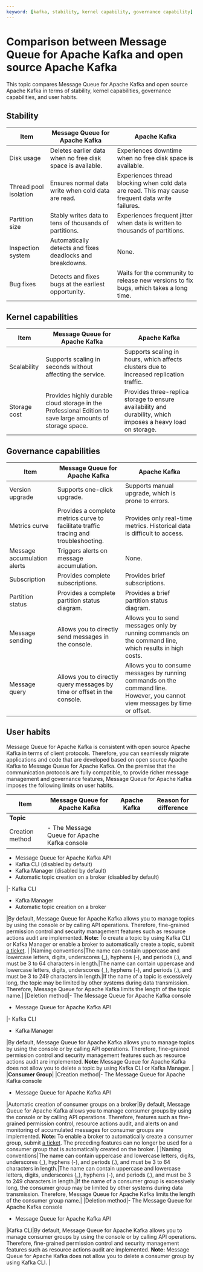 ```yaml
---
keyword: [kafka, stability, kernel capability, governance capability]
---
```


# Comparison between Message Queue for Apache Kafka and open source Apache Kafka

This topic compares Message Queue for Apache Kafka and open source Apache Kafka in terms of stability, kernel capabilities, governance capabilities, and user habits.

## Stability

|Item|Message Queue for Apache Kafka|Apache Kafka|
|----|------------------------------|------------|
|Disk usage|Deletes earlier data when no free disk space is available.|Experiences downtime when no free disk space is available.|
|Thread pool isolation|Ensures normal data write when cold data are read.|Experiences thread blocking when cold data are read. This may cause frequent data write failures.|
|Partition size|Stably writes data to tens of thousands of partitions.|Experiences frequent jitter when data is written to thousands of partitions.|
|Inspection system|Automatically detects and fixes deadlocks and breakdowns.|None.|
|Bug fixes|Detects and fixes bugs at the earliest opportunity.|Waits for the community to release new versions to fix bugs, which takes a long time.|

## Kernel capabilities

|Item|Message Queue for Apache Kafka|Apache Kafka|
|----|------------------------------|------------|
|Scalability|Supports scaling in seconds without affecting the service.|Supports scaling in hours, which affects clusters due to increased replication traffic.|
|Storage cost|Provides highly durable cloud storage in the Professional Edition to save large amounts of storage space.|Provides three-replica storage to ensure availability and durability, which imposes a heavy load on storage.|

## Governance capabilities

|Item|Message Queue for Apache Kafka|Apache Kafka|
|----|------------------------------|------------|
|Version upgrade|Supports one-click upgrade.|Supports manual upgrade, which is prone to errors.|
|Metrics curve|Provides a complete metrics curve to facilitate traffic tracing and troubleshooting.|Provides only real-time metrics. Historical data is difficult to access.|
|Message accumulation alerts|Triggers alerts on message accumulation.|None.|
|Subscription|Provides complete subscriptions.|Provides brief subscriptions.|
|Partition status|Provides a complete partition status diagram.|Provides a brief partition status diagram.|
|Message sending|Allows you to directly send messages in the console.|Allows you to send messages only by running commands on the command line, which results in high costs.|
|Message query|Allows you to directly query messages by time or offset in the console.|Allows you to consume messages by running commands on the command line. However, you cannot view messages by time or offset.|

## User habits

Message Queue for Apache Kafka is consistent with open source Apache Kafka in terms of client protocols. Therefore, you can seamlessly migrate applications and code that are developed based on open source Apache Kafka to Message Queue for Apache Kafka. On the premise that the communication protocols are fully compatible, to provide richer message management and governance features, Message Queue for Apache Kafka imposes the following limits on user habits.

|Item|Message Queue for Apache Kafka|Apache Kafka|Reason for difference|
|----|------------------------------|------------|---------------------|
|**Topic**|
|Creation method|-   The Message Queue for Apache Kafka console
-   Message Queue for Apache Kafka API
-   Kafka CLI \(disabled by default\)
-   Kafka Manager \(disabled by default\)
-   Automatic topic creation on a broker \(disabled by default\)

|-   Kafka CLI
-   Kafka Manager
-   Automatic topic creation on a broker

|By default, Message Queue for Apache Kafka allows you to manage topics by using the console or by calling API operations. Therefore, fine-grained permission control and security management features such as resource actions audit are implemented. **Note:** To create a topic by using Kafka CLI or Kafka Manager or enable a broker to automatically create a topic, submit [a ticket](https://workorder-intl.console.aliyun.com/). |
|Naming conventions|The name can contain uppercase and lowercase letters, digits, underscores \(\_\), hyphens \(-\), and periods \(.\), and must be 3 to 64 characters in length.|The name can contain uppercase and lowercase letters, digits, underscores \(\_\), hyphens \(-\), and periods \(.\), and must be 3 to 249 characters in length.|If the name of a topic is excessively long, the topic may be limited by other systems during data transmission. Therefore, Message Queue for Apache Kafka limits the length of the topic name.|
|Deletion method|-   The Message Queue for Apache Kafka console
-   Message Queue for Apache Kafka API

|-   Kafka CLI
-   Kafka Manager

|By default, Message Queue for Apache Kafka allows you to manage topics by using the console or by calling API operations. Therefore, fine-grained permission control and security management features such as resource actions audit are implemented. **Note:** Message Queue for Apache Kafka does not allow you to delete a topic by using Kafka CLI or Kafka Manager. |
|**Consumer Group**|
|Creation method|-   The Message Queue for Apache Kafka console
-   Message Queue for Apache Kafka API

|Automatic creation of consumer groups on a broker|By default, Message Queue for Apache Kafka allows you to manage consumer groups by using the console or by calling API operations. Therefore, features such as fine-grained permission control, resource actions audit, and alerts on and monitoring of accumulated messages for consumer groups are implemented. **Note:** To enable a broker to automatically create a consumer group, submit [a ticket](https://workorder-intl.console.aliyun.com/). The preceding features can no longer be used for a consumer group that is automatically created on the broker. |
|Naming conventions|The name can contain uppercase and lowercase letters, digits, underscores \(\_\), hyphens \(-\), and periods \(.\), and must be 3 to 64 characters in length.|The name can contain uppercase and lowercase letters, digits, underscores \(\_\), hyphens \(-\), and periods \(.\), and must be 3 to 249 characters in length.|If the name of a consumer group is excessively long, the consumer group may be limited by other systems during data transmission. Therefore, Message Queue for Apache Kafka limits the length of the consumer group name.|
|Deletion method|-   The Message Queue for Apache Kafka console
-   Message Queue for Apache Kafka API

|Kafka CLI|By default, Message Queue for Apache Kafka allows you to manage consumer groups by using the console or by calling API operations. Therefore, fine-grained permission control and security management features such as resource actions audit are implemented. **Note:** Message Queue for Apache Kafka does not allow you to delete a consumer group by using Kafka CLI. |

